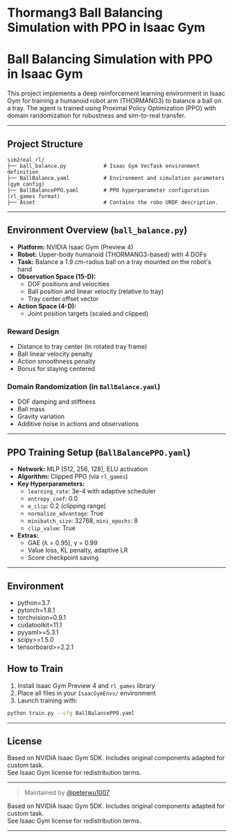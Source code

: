 # Thormang3 Ball Balancing Simulation with PPO in Isaac Gym


# Ball Balancing Simulation with PPO in Isaac Gym

This project implements a deep reinforcement learning environment in Isaac Gym for training a humanoid robot arm (THORMANG3) to balance a ball on a tray. The agent is trained using Proximal Policy Optimization (PPO) with domain randomization for robustness and sim-to-real transfer.

---

##  Project Structure

```
sim2real_rl/
├── ball_balance.py            # Isaac Gym VecTask environment definition
├── BallBalance.yaml           # Environment and simulation parameters (gym config)
├── BallBalancePPO.yaml        # PPO hyperparameter configuration (rl_games format)
├── Asset                      # Contains the robo URDF description.
```
---

## Environment Overview (`ball_balance.py`)

- **Platform:** NVIDIA Isaac Gym (Preview 4)
- **Robot:** Upper-body humanoid (THORMANG3-based) with 4 DOFs
- **Task:** Balance a 1.9 cm-radius ball on a tray mounted on the robot's hand
- **Observation Space (15-D):**
  - DOF positions and velocities
  - Ball position and linear velocity (relative to tray)
  - Tray center offset vector
- **Action Space (4-D):**
  - Joint position targets (scaled and clipped)

### Reward Design
- Distance to tray center (in rotated tray frame)
- Ball linear velocity penalty
- Action smoothness penalty
- Bonus for staying centered

### Domain Randomization (in `BallBalance.yaml`)
- DOF damping and stiffness
- Ball mass
- Gravity variation
- Additive noise in actions and observations

---

## PPO Training Setup (`BallBalancePPO.yaml`)

- **Network:** MLP [512, 256, 128], ELU activation
- **Algorithm:** Clipped PPO (via `rl_games`)
- **Key Hyperparameters:**
  - `learning_rate`: 3e-4 with adaptive scheduler
  - `entropy_coef`: 0.0
  - `e_clip`: 0.2 (clipping range)
  - `normalize_advantage`: True
  - `minibatch_size`: 32768, `mini_epochs`: 8
  - `clip_value`: True
- **Extras:**
  - GAE (λ = 0.95), γ = 0.99
  - Value loss, KL penalty, adaptive LR
  - Score checkpoint saving

---

## Environment
  - python=3.7
  - pytorch=1.8.1
  - torchvision=0.9.1
  - cudatoolkit=11.1
  - pyyaml>=5.3.1
  - scipy>=1.5.0
  - tensorboard>=2.2.1



##  How to Train

1. Install Isaac Gym Preview 4 and `rl_games` library
2. Place all files in your `IsaacGymEnvs/` environment
3. Launch training with:

```bash
python train.py --cfg BallBalancePPO.yaml
```

---

## License

Based on NVIDIA Isaac Gym SDK. Includes original components adapted for custom task.  
See Isaac Gym license for redistribution terms.

---

> Maintained by [@peterwu1007](https://github.com/peterwu1007)

Based on NVIDIA Isaac Gym SDK. Includes original components adapted for custom task.  
See Isaac Gym license for redistribution terms.

---

